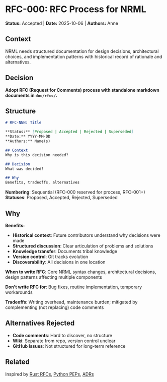 # RFC-000: RFC Process for NRML

**Status:** Accepted | **Date:** 2025-10-06 | **Authors:** Anne

## Context

NRML needs structured documentation for design decisions, architectural choices, and implementation patterns with historical record of rationale and alternatives.

## Decision

**Adopt RFC (Request for Comments) process with standalone markdown documents in `doc/rfcs/`.**

## Structure

```markdown
# RFC-NNN: Title

**Status:** [Proposed | Accepted | Rejected | Superseded]
**Date:** YYYY-MM-DD
**Authors:** Name(s)

## Context
Why is this decision needed?

## Decision
What was decided?

## Why
Benefits, tradeoffs, alternatives
```

**Numbering**: Sequential (RFC-000 reserved for process, RFC-001+)
**Statuses**: Proposed, Accepted, Rejected, Superseded

## Why

**Benefits:**
- **Historical context**: Future contributors understand why decisions were made
- **Structured discussion**: Clear articulation of problems and solutions
- **Knowledge transfer**: Documents tribal knowledge
- **Version control**: Git tracks evolution
- **Discoverability**: All decisions in one location

**When to write RFC**: Core NRML syntax changes, architectural decisions, design patterns affecting multiple components

**Don't write RFC for**: Bug fixes, routine implementation, temporary workarounds

**Tradeoffs**: Writing overhead, maintenance burden; mitigated by complementing (not replacing) code comments

## Alternatives Rejected

- **Code comments**: Hard to discover, no structure
- **Wiki**: Separate from repo, version control unclear
- **GitHub Issues**: Not structured for long-term reference

## Related

Inspired by [Rust RFCs](https://github.com/rust-lang/rfcs), [Python PEPs](https://www.python.org/dev/peps/), [ADRs](https://adr.github.io/)
